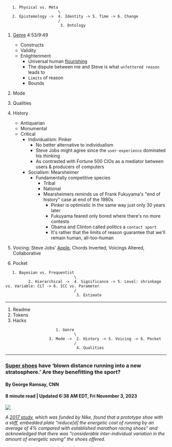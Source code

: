 
```
   1. Physical vs. Meta
                       \
   2. Epistemology ->  4. Identity -> 5. Time -> 6. Change
                       /
                        3. Ontology
```

1. [Genre](https://www.youtube.com/watch?v=waqhq-IiUIo) 4:53/9:49
   - Constructs
   - Validity
   - Enlightenment
     - Universal human [flourishing](https://www.youtube.com/watch?v=gNVm-oXFK9k)
     - The dispute between me and Steve is what `unfettered reason` leads to
     - `Limits` of reason
     - Bounds
2. Mode
3. Qualities
4. History
   - Antiquarian
   - Monumental
   - Critical
     - Individualism: Pinker
       - No better alternative to individualism
       - Steve Jobs might agree since the `user-experience` dominated his thinking
       - As contrasted with Fortune 500 CIOs as a mediator between users & producers of computers
     - Socialism: Mearsheimer
       - Fundamentally competitive species
         - Tribal
         - National
         - Mearsheimers reminds us of Frank Fukuyama's "end of history" case at end of the 1980s
           - Pinker is optimistic in the same way just only 30 years later
           - Fukuyama feared only bored where there's no more contests
           - Obama and Clinton called politics a `contact sport`
           - It's rather that the limits of reason guarantee that we'll remain human, all-too-human

6. Voicing: Steve Jobs' [Apple](https://www.youtube.com/watch?v=f60dheI4ARg), Chords Inverted, Voicings Altered, Collaborative
7. Pocket

```
   1. Bayesian vs. Frequentist
                              \
          2. Hierarchical ->  4. Significance -> 5. Level: shrinkage vs. Variable: CLT -> 6. ICC vs. Parameter
                              /
                               3. Estimate
```

---

1. Readme
2. Tokens
3. Hacks

```
                      1. Genre
                              \
                   3. Mode ->  2. History -> 5. Voicing -> 6. Pocket
                              /
                               4. Qualities
```

   ---

### [Super shoes](https://www.cnn.com/2023/11/03/sport/super-shoes-marathon-running-spt-intl/index.html) have ‘blown distance running into a new stratosphere.’ Are they benefitting the sport?

#### By George Ramsay, CNN
#### 8 minute read | Updated 6:38 AM EDT, Fri November 3, 2023

![](https://media.cnn.com/api/v1/images/stellar/prod/231101124226-01-super-shoes-distance-running.jpg?c=16x9&q=h_720,w_1280,c_fill/f_webp)

*A [2017 study](https://link.springer.com/article/10.1007/s40279-017-0811-2), which was funded by Nike, found that a prototype shoe with a stiff, embedded plate “reduce[d] the energetic cost of running by an average of 4% compared with established marathon racing shoes” and acknowledged that there was “considerable inter-individual variation in the amount of energetic saving” the shoes offered.*
